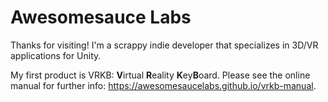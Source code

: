 # Awesomesauce Labs

Thanks for visiting! I'm a scrappy indie developer that specializes in 3D/VR applications for Unity.

My first product is VRKB: **V**irtual **R**eality **K**ey**B**oard.  Please see the online manual for further info: <https://awesomesaucelabs.github.io/vrkb-manual>.
